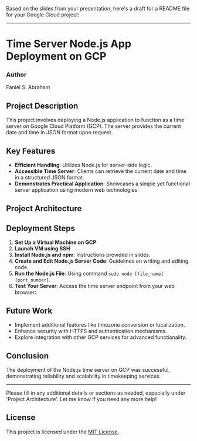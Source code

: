 Based on the slides from your presentation, here's a draft for a README file for your Google Cloud project:

---

# Time Server Node.js App Deployment on GCP

### Author
Faniel S. Abraham

## Project Description
This project involves deploying a Node.js application to function as a time server on Google Cloud Platform (GCP). The server provides the current date and time in JSON format upon request.

## Key Features
- **Efficient Handling**: Utilizes Node.js for server-side logic.
- **Accessible Time Server**: Clients can retrieve the current date and time in a structured JSON format.
- **Demonstrates Practical Application**: Showcases a simple yet functional server application using modern web technologies.

## Project Architecture


## Deployment Steps
1. **Set Up a Virtual Machine on GCP**
2. **Launch VM using SSH**
3. **Install Node.js and npm**: Instructions provided in slides.
4. **Create and Edit Node.js Server Code**: Guidelines on writing and editing code.
5. **Run the Node.js File**: Using command `sudo node [file_name] [port_number]`.
6. **Test Your Server**: Access the time server endpoint from your web browser:.

## Future Work
- Implement additional features like timezone conversion or localization.
- Enhance security with HTTPS and authentication mechanisms.
- Explore integration with other GCP services for advanced functionality.

## Conclusion
The deployment of the Node.js time server on GCP was successful, demonstrating reliability and scalability in timekeeping services.

---

Please fill in any additional details or sections as needed, especially under 'Project Architecture'. Let me know if you need any more help!


## License

This project is licensed under the [MIT License](./LICENSE).
